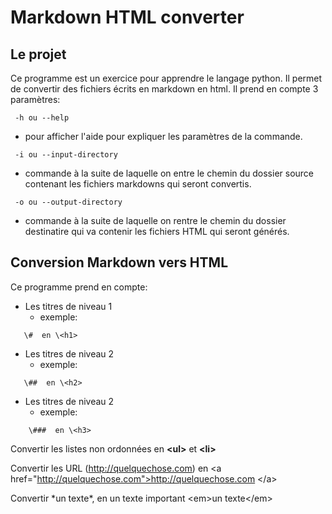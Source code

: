 # Markdown HTML converter
## Le projet
Ce programme est un exercice pour apprendre le langage python.
Il permet de convertir des fichiers écrits en markdown en html.
Il prend en compte 3 paramètres:
<!-- -->
     -h ou --help
  * pour afficher l'aide pour expliquer les paramètres de la commande.
<!-- -->
     -i ou --input-directory 
  * commande à la suite de laquelle on entre le chemin du dossier source contenant les fichiers markdowns qui seront convertis.
<!-- -->  
     -o ou --output-directory 
  * commande à la suite de laquelle on rentre le chemin du dossier destinatire qui va contenir les fichiers HTML qui seront générés.

## Conversion Markdown vers HTML

Ce programme prend en compte:
  * Les titres de niveau 1
    * exemple:
 <!-- -->
       \#  en \<h1>
  * Les titres de niveau 2
     * exemple:
  <!-- -->
       \##  en \<h2>
  * Les titres de niveau 2
     * exemple:
  <!-- -->
        \###  en \<h3>
       
Convertir les listes non ordonnées en **\<ul>** et **\<li>**

Convertir les URL (http://quelquechose.com) en \<a href="http://quelquechose.com">http://quelquechose.com \</a>

Convertir \*un texte*, en un texte important \<em>un texte\</em>
